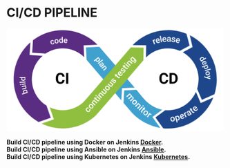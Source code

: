 <h1> CI/CD PIPELINE</h1>

![Alt text](https://github.com/4msahsan/DevOps/blob/main/cicd.png "msahsan@hotmail.com")


**Build CI/CD pipeline using Docker on  Jenkins  [Docker](https://github.com/4msahsan/DevOps/tree/main/DOCKER-Images).**</br>
**Build CI/CD pipeline using Ansible on  Jenkins  [Ansible](https://github.com/4msahsan/DevOps/tree/main/Ansible).**</br>
**Build CI/CD pipeline using Kubernetes  on  Jenkins  [Kubernetes](https://github.com/4msahsan/DevOps/tree/main/Kubernetes).**</br>

